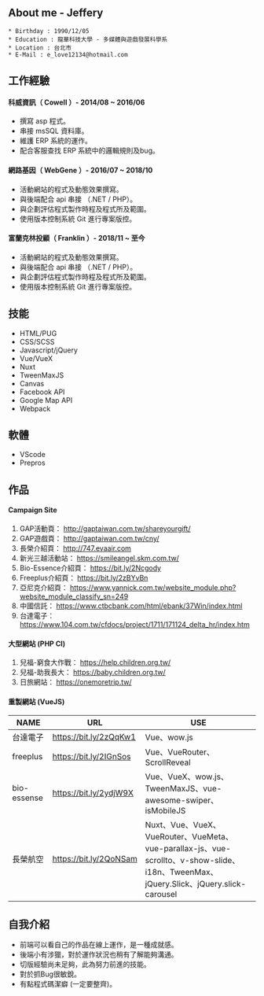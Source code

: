 ## About me - Jeffery

```
* Birthday : 1990/12/05
* Education : 龍華科技大學 - 多媒體與遊戲發展科學系
* Location : 台北市
* E-Mail : e_love12134@hotmail.com
```

## 工作經驗

#### 科威資訊（ Cowell ）- 2014/08 ~ 2016/06

* 撰寫 asp 程式。
* 串接 msSQL 資料庫。
* 維護 ERP 系統的運作。
* 配合客服查找 ERP 系統中的邏輯規則及bug。

#### 網路基因（ WebGene ）- 2016/07 ~ 2018/10

* 活動網站的程式及動態效果撰寫。
* 與後端配合 api 串接 （.NET / PHP）。
* 與企劃評估程式製作時程及程式所及範圍。
* 使用版本控制系統 Git 進行專案版控。

#### 富蘭克林投顧（ Franklin ）- 2018/11 ~ 至今

* 活動網站的程式及動態效果撰寫。
* 與後端配合 api 串接 （.NET / PHP）。
* 與企劃評估程式製作時程及程式所及範圍。
* 使用版本控制系統 Git 進行專案版控。

## 技能

* HTML/PUG
* CSS/SCSS
* Javascript/jQuery
* Vue/VueX
* Nuxt
* TweenMaxJS
* Canvas
* Facebook API
* Google Map API
* Webpack

## 軟體

* VScode
* Prepros


## 作品

#### Campaign Site

1. GAP活動頁： http://gaptaiwan.com.tw/shareyourgift/
1. GAP遊戲頁： http://gaptaiwan.com.tw/cny/
1. 長榮介紹頁： http://747.evaair.com
1. 新光三越活動站： https://smileangel.skm.com.tw/
1. Bio-Essence介紹頁： https://bit.ly/2Ncgody
1. Freeplus介紹頁： https://bit.ly/2zBYvBn
1. 亞尼克介紹頁： https://www.yannick.com.tw/website_module.php?website_module_classify_sn=249
1. 中國信託： https://www.ctbcbank.com/html/ebank/37Win/index.html
1. 台達電子： https://www.104.com.tw/cfdocs/project/1711/171124_delta_hr/index.htm

#### 大型網站 (PHP CI)

1. 兒福-窮食大作戰： https://help.children.org.tw/
1. 兒福-助我長大： https://baby.children.org.tw/
1. 日旅網站： https://onemoretrip.tw/

#### 重製網站 (VueJS)

|NAME|URL|USE|
|--|--|---|
| 台達電子 | https://bit.ly/2zQqKw1 | Vue、wow.js |
| freeplus | https://bit.ly/2IGnSos | Vue、VueRouter、ScrollReveal |
| bio-essense | https://bit.ly/2ydjW9X | Vue、VueX、wow.js、TweenMaxJS、vue-awesome-swiper、isMobileJS |
| 長榮航空 | https://bit.ly/2QoNSam | Nuxt、Vue、VueX、VueRouter、VueMeta、vue-parallax-js、vue-scrollto、v-show-slide、i18n、TweenMax、jQuery.Slick、jQuery.slick-carousel |

## 自我介紹

* 前端可以看自己的作品在線上運作，是一種成就感。
* 後端小有涉獵，對於運作狀況也稍有了解能夠溝通。
* 切版經驗尚未足夠，此為努力前進的技能。
* 對於抓Bug很敏銳。
* 有點程式碼潔癖 (一定要整齊)。
